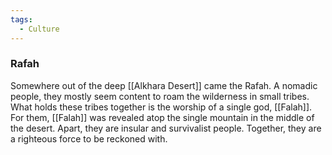 ```yaml
---
tags:
  - Culture
---
```

### Rafah

Somewhere out of the deep [[Alkhara Desert]] came the Rafah. A nomadic people, they mostly seem content to roam the wilderness in small tribes.
What holds these tribes together is the worship of a single god, [[Falah]]. For them, [[Falah]] was revealed atop the single mountain in the middle of the desert.
Apart, they are insular and survivalist people. Together, they are a righteous force to be reckoned with.